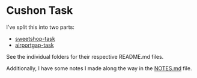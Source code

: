 # Cushon Task

I've split this into two parts:
* [sweetshop-task](sweetshop-task/README.md)
* [airportgap-task](airportgap-task/README.md)

See the individual folders for their respective README.md files.

Additionally, I have some notes I made along the way in the [NOTES.md](NOTES.md) file.